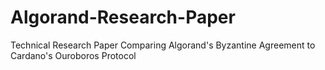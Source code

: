 # Algorand-Research-Paper
Technical Research Paper Comparing Algorand's Byzantine Agreement to Cardano's Ouroboros Protocol
